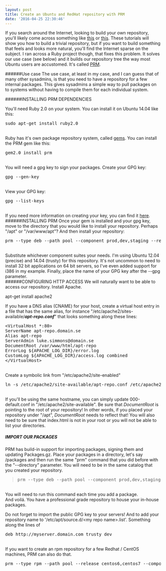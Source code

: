 ```yaml
---
layout: post
title: Create an Ubuntu and RedHat repository with PRM
date: '2016-04-25 22:30:46'
---
```


If you search around the Internet, looking to build your own repository, you'll likely come across something like <a href="https://help.ubuntu.com/community/Repositories/Personal">this</a> or <a href="http://askubuntu.com/questions/170348/how-to-make-my-own-local-repository">this</a>. These tutorials will show you how to build a trivial repository, but if you want to build something that feels and looks more natural, you'll find the Internet sparse on the subject. I ran across a Ruby project though, that fixes this problem. It solves our use case (see below) and it builds our repository tree the way most Ubuntu users are accustomed. It's called <a href="https://github.com/dnbert/prm">PRM</a>.

######Use case
The use case, at least in my case, and I can guess that of many other sysadmins, is that you need to have a repository for a few internal packages. This gives sysadmins a simple way to pull packages on to systems without having to compile them for each individual system.

######INSTALLING PRM DEPENDENCIES

You'll need Ruby 2.0 on your system. You can install it on Ubuntu 14.04 like this:

<pre>sudo apt-get install ruby2.0</pre>


<br>Ruby has it's own package repository system, called <a href="https://rubygems.org/">gems</a>. You can install the PRM gem like this:</br>

<pre>gem2.0 install prm</pre>

<br>You will need a gpg key to sign your packages. Create your GPG key:</br>

<pre>gpg --gen-key</pre>

<br>View your GPG key:</br>

<pre>gpg --list-keys</pre>

<br>If you need more information on creating your key, you can find it <a href="https://www.gnupg.org/gph/en/manual/c14.html">here</a>.</br>
######INSTALLING PRM
Once your gem is installed and your gpg key, move to the directory that you would like to install your repository. Perhaps "/apt" or "/var/www/apt"? And then install your repository:

<pre>prm --type deb --path pool --component prod,dev,staging --release precise,trusty --arch amd64,i386 --gpg &lt;insert your GPG key name here&gt;</pre>

<br>Substitute whichever component suites your needs. I'm using Ubuntu 12.04 (precise) and 14.04 (trusty) for this repository. It's not uncommon to need to install 32 bit applications on 64 bit servers, so I've even added support for i386 in my example. Finally, place the name of your GPG key after the --gpg parameter.</br>
######CONFIGURING HTTP ACCESS
We will naturally want to be able to access our repository. Install Apache.

apt-get install apache2

If you have a DNS alias (CNAME) for your host, create a virtual host entry in a file that has the same alias, for instance "/etc/apache2/sites-available/<strong><em>apt-repo.conf</em></strong>" that looks something along these lines:
<pre>&lt;VirtualHost *:80&gt;
ServerName apt-repo.domain.se
Alias apt-repo
ServerAdmin luke.simmons@domain.se
DocumentRoot /var/www/html/apt-repo
ErrorLog ${APACHE_LOG_DIR}/error.log
CustomLog ${APACHE_LOG_DIR}/access.log combined
&lt;/VirtualHost&gt;</pre>

<br>Create a symbolic link from "/etc/apache2/site-enabled"</br>

<pre>ln -s /etc/apache2/site-available/apt-repo.conf /etc/apache2/site-enabled/</pre>

<br>If you'll be using the same hostname, you can simply update 000-default.conf in "/etc/apache2/site-available". Be sure that <em>DocumentRoot</em> is pointing to the root of your repository! In other words, if you placed your repository under "/apt", <em>DocumentRoot </em>needs to reflect that! You will also need to be sure that index.html is not in your root or you will not be able to list your directories.</br>
<h5>IMPORT OUR PACKAGES</h5>
PRM has build-in support for importing packages, signing them and updating Packages.gz. Place your packages in a directory, let's say /packages and then run the same "prm" command that you did before with the "--directory" parameter. You will need to be in the same catalog that you created your repository.

<blockquote><pre>prm --type deb --path pool --component prod,dev,staging --release precis, trusty --arch amd64 --gpg &lt;insert your GPG key name here&gt; <strong><em>--directory /packages</em></strong></pre></blockquote>

<br>You will need to run this command each time you add a package.
</br>
And voilá. You have a professional grade repository to house  your in-house packages.

Do not forget to import the public GPG key to your servers! And to add your repository name to '/etc/apt/source.d/&lt;my repo name&gt;.list'. Something along the lines of

<pre>deb http://myserver.domain.com trusty dev</pre>

<br>If you want to create an rpm repository for a few Redhat / CentOS machines, PRM can also do that.</br>

<pre>prm --type rpm --path pool --release centos6,centos7 --component stable --arch x86_64 --gpg &lt;insert your GPG key here&gt; --directory /packages</pre>